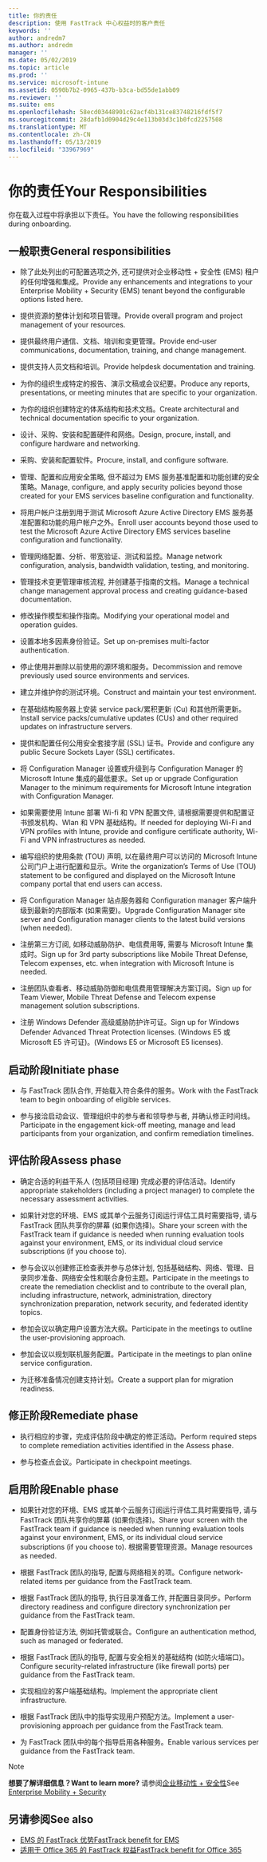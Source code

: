 ```yaml
---
title: 你的责任
description: 使用 FastTrack 中心权益时的客户责任
keywords: ''
author: andredm7
ms.author: andredm
manager: ''
ms.date: 05/02/2019
ms.topic: article
ms.prod: ''
ms.service: microsoft-intune
ms.assetid: 0590b7b2-0965-437b-b3ca-bd55de1abb09
ms.reviewer: ''
ms.suite: ems
ms.openlocfilehash: 58ecd03448901c62acf4b131ce83748216fdf5f7
ms.sourcegitcommit: 28dafb1d0904d29c4e113b03d3c1b0fcd2257508
ms.translationtype: MT
ms.contentlocale: zh-CN
ms.lasthandoff: 05/13/2019
ms.locfileid: "33967969"
---
```

# <a name="your-responsibilities"></a><span data-ttu-id="641ce-103">你的责任</span><span class="sxs-lookup"><span data-stu-id="641ce-103">Your Responsibilities</span></span>

<span data-ttu-id="641ce-104">你在载入过程中将承担以下责任。</span><span class="sxs-lookup"><span data-stu-id="641ce-104">You have the following responsibilities during onboarding.</span></span>

## <a name="general-responsibilities"></a><span data-ttu-id="641ce-105">一般职责</span><span class="sxs-lookup"><span data-stu-id="641ce-105">General responsibilities</span></span>

-   <span data-ttu-id="641ce-106">除了此处列出的可配置选项之外, 还可提供对企业移动性 + 安全性 (EMS) 租户的任何增强和集成。</span><span class="sxs-lookup"><span data-stu-id="641ce-106">Provide any enhancements and integrations to your Enterprise Mobility + Security (EMS) tenant beyond the configurable options listed here.</span></span>

-   <span data-ttu-id="641ce-107">提供资源的整体计划和项目管理。</span><span class="sxs-lookup"><span data-stu-id="641ce-107">Provide overall program and project management of your resources.</span></span>

-   <span data-ttu-id="641ce-108">提供最终用户通信、文档、培训和变更管理。</span><span class="sxs-lookup"><span data-stu-id="641ce-108">Provide end-user communications, documentation, training, and change management.</span></span>

-   <span data-ttu-id="641ce-109">提供支持人员文档和培训。</span><span class="sxs-lookup"><span data-stu-id="641ce-109">Provide helpdesk documentation and training.</span></span>

-   <span data-ttu-id="641ce-110">为你的组织生成特定的报告、演示文稿或会议纪要。</span><span class="sxs-lookup"><span data-stu-id="641ce-110">Produce any reports, presentations, or meeting minutes that are specific to your organization.</span></span>

-   <span data-ttu-id="641ce-111">为你的组织创建特定的体系结构和技术文档。</span><span class="sxs-lookup"><span data-stu-id="641ce-111">Create architectural and technical documentation specific to your organization.</span></span>

-   <span data-ttu-id="641ce-112">设计、采购、安装和配置硬件和网络。</span><span class="sxs-lookup"><span data-stu-id="641ce-112">Design, procure, install, and configure hardware and networking.</span></span>

-   <span data-ttu-id="641ce-113">采购、安装和配置软件。</span><span class="sxs-lookup"><span data-stu-id="641ce-113">Procure, install, and configure software.</span></span>

-   <span data-ttu-id="641ce-114">管理、配置和应用安全策略, 但不超过为 EMS 服务基准配置和功能创建的安全策略。</span><span class="sxs-lookup"><span data-stu-id="641ce-114">Manage, configure, and apply security policies beyond those created for your EMS services baseline configuration and functionality.</span></span>

-   <span data-ttu-id="641ce-115">将用户帐户注册到用于测试 Microsoft Azure Active Directory EMS 服务基准配置和功能的用户帐户之外。</span><span class="sxs-lookup"><span data-stu-id="641ce-115">Enroll user accounts beyond those used to test the Microsoft Azure Active Directory EMS services baseline configuration and functionality.</span></span>

-   <span data-ttu-id="641ce-116">管理网络配置、分析、带宽验证、测试和监控。</span><span class="sxs-lookup"><span data-stu-id="641ce-116">Manage network configuration, analysis, bandwidth validation, testing, and monitoring.</span></span>

-   <span data-ttu-id="641ce-117">管理技术变更管理审核流程, 并创建基于指南的文档。</span><span class="sxs-lookup"><span data-stu-id="641ce-117">Manage a technical change management approval process and creating guidance-based documentation.</span></span>

-   <span data-ttu-id="641ce-118">修改操作模型和操作指南。</span><span class="sxs-lookup"><span data-stu-id="641ce-118">Modifying your operational model and operation guides.</span></span>

-   <span data-ttu-id="641ce-119">设置本地多因素身份验证。</span><span class="sxs-lookup"><span data-stu-id="641ce-119">Set up on-premises multi-factor authentication.</span></span>

-   <span data-ttu-id="641ce-120">停止使用并删除以前使用的源环境和服务。</span><span class="sxs-lookup"><span data-stu-id="641ce-120">Decommission and remove previously used source environments and services.</span></span>

-   <span data-ttu-id="641ce-121">建立并维护你的测试环境。</span><span class="sxs-lookup"><span data-stu-id="641ce-121">Construct and maintain your test environment.</span></span>

-   <span data-ttu-id="641ce-122">在基础结构服务器上安装 service pack/累积更新 (Cu) 和其他所需更新。</span><span class="sxs-lookup"><span data-stu-id="641ce-122">Install service packs/cumulative updates (CUs) and other required updates on infrastructure servers.</span></span>

-   <span data-ttu-id="641ce-123">提供和配置任何公用安全套接字层 (SSL) 证书。</span><span class="sxs-lookup"><span data-stu-id="641ce-123">Provide and configure any public Secure Sockets Layer (SSL) certificates.</span></span>

-   <span data-ttu-id="641ce-124">将 Configuration Manager 设置或升级到与 Configuration Manager 的 Microsoft Intune 集成的最低要求。</span><span class="sxs-lookup"><span data-stu-id="641ce-124">Set up or upgrade Configuration Manager to the minimum requirements for Microsoft Intune integration with Configuration Manager.</span></span>

-   <span data-ttu-id="641ce-125">如果需要使用 Intune 部署 Wi-fi 和 VPN 配置文件, 请根据需要提供和配置证书颁发机构、Wlan 和 VPN 基础结构。</span><span class="sxs-lookup"><span data-stu-id="641ce-125">If needed for deploying Wi-Fi and VPN profiles with Intune, provide and configure certificate authority, Wi-Fi and VPN infrastructures as needed.</span></span>

-   <span data-ttu-id="641ce-126">编写组织的使用条款 (TOU) 声明, 以在最终用户可以访问的 Microsoft Intune 公司门户上进行配置和显示。</span><span class="sxs-lookup"><span data-stu-id="641ce-126">Write the organization’s Terms of Use (TOU) statement to be configured and displayed on the Microsoft Intune company portal that end users can access.</span></span>

-   <span data-ttu-id="641ce-127">将 Configuration Manager 站点服务器和 Configuration manager 客户端升级到最新的内部版本 (如果需要)。</span><span class="sxs-lookup"><span data-stu-id="641ce-127">Upgrade Configuration Manager site server and Configuration manager clients to the latest build versions (when needed).</span></span>

-   <span data-ttu-id="641ce-128">注册第三方订阅, 如移动威胁防护、电信费用等, 需要与 Microsoft Intune 集成时。</span><span class="sxs-lookup"><span data-stu-id="641ce-128">Sign up for 3rd party subscriptions like Mobile Threat Defense, Telecom expenses, etc. when integration with Microsoft Intune is needed.</span></span>

-   <span data-ttu-id="641ce-129">注册团队查看者、移动威胁防御和电信费用管理解决方案订阅。</span><span class="sxs-lookup"><span data-stu-id="641ce-129">Sign up for Team Viewer, Mobile Threat Defense and Telecom expense management solution subscriptions.</span></span>

-   <span data-ttu-id="641ce-130">注册 Windows Defender 高级威胁防护许可证。</span><span class="sxs-lookup"><span data-stu-id="641ce-130">Sign up for Windows Defender Advanced Threat Protection licenses.</span></span> <span data-ttu-id="641ce-131">(Windows E5 或 Microsoft E5 许可证)。</span><span class="sxs-lookup"><span data-stu-id="641ce-131">(Windows E5 or Microsoft E5 licenses).</span></span>

## <a name="initiate-phase"></a><span data-ttu-id="641ce-132">启动阶段</span><span class="sxs-lookup"><span data-stu-id="641ce-132">Initiate phase</span></span>

-   <span data-ttu-id="641ce-133">与 FastTrack 团队合作, 开始载入符合条件的服务。</span><span class="sxs-lookup"><span data-stu-id="641ce-133">Work with the FastTrack team to begin onboarding of eligible services.</span></span>

-   <span data-ttu-id="641ce-134">参与接洽启动会议、管理组织中的参与者和领导参与者, 并确认修正时间线。</span><span class="sxs-lookup"><span data-stu-id="641ce-134">Participate in the engagement kick-off meeting, manage and lead participants from your organization, and confirm remediation timelines.</span></span>

## <a name="assess-phase"></a><span data-ttu-id="641ce-135">评估阶段</span><span class="sxs-lookup"><span data-stu-id="641ce-135">Assess phase</span></span>

-   <span data-ttu-id="641ce-136">确定合适的利益干系人 (包括项目经理) 完成必要的评估活动。</span><span class="sxs-lookup"><span data-stu-id="641ce-136">Identify appropriate stakeholders (including a project manager) to complete the necessary assessment activities.</span></span>

-   <span data-ttu-id="641ce-137">如果针对您的环境、EMS 或其单个云服务订阅运行评估工具时需要指导, 请与 FastTrack 团队共享你的屏幕 (如果你选择)。</span><span class="sxs-lookup"><span data-stu-id="641ce-137">Share your screen with the FastTrack team if guidance is needed when running evaluation tools against your environment, EMS, or its individual cloud service subscriptions (if you choose to).</span></span>

-   <span data-ttu-id="641ce-138">参与会议以创建修正检查表并参与总体计划, 包括基础结构、网络、管理、目录同步准备、网络安全性和联合身份主题。</span><span class="sxs-lookup"><span data-stu-id="641ce-138">Participate in the meetings to create the remediation checklist and to contribute to the overall plan, including infrastructure, network, administration, directory synchronization preparation, network security, and federated identity topics.</span></span>

-   <span data-ttu-id="641ce-139">参加会议以确定用户设置方法大纲。</span><span class="sxs-lookup"><span data-stu-id="641ce-139">Participate in the meetings to outline the user-provisioning approach.</span></span>

-   <span data-ttu-id="641ce-140">参加会议以规划联机服务配置。</span><span class="sxs-lookup"><span data-stu-id="641ce-140">Participate in the meetings to plan online service configuration.</span></span>

-   <span data-ttu-id="641ce-141">为迁移准备情况创建支持计划。</span><span class="sxs-lookup"><span data-stu-id="641ce-141">Create a support plan for migration readiness.</span></span>

## <a name="remediate-phase"></a><span data-ttu-id="641ce-142">修正阶段</span><span class="sxs-lookup"><span data-stu-id="641ce-142">Remediate phase</span></span>

-   <span data-ttu-id="641ce-143">执行相应的步骤，完成评估阶段中确定的修正活动。</span><span class="sxs-lookup"><span data-stu-id="641ce-143">Perform required steps to complete remediation activities identified in the Assess phase.</span></span>

-   <span data-ttu-id="641ce-144">参与检查点会议。</span><span class="sxs-lookup"><span data-stu-id="641ce-144">Participate in checkpoint meetings.</span></span>

## <a name="enable-phase"></a><span data-ttu-id="641ce-145">启用阶段</span><span class="sxs-lookup"><span data-stu-id="641ce-145">Enable phase</span></span>

-   <span data-ttu-id="641ce-146">如果针对您的环境、EMS 或其单个云服务订阅运行评估工具时需要指导, 请与 FastTrack 团队共享你的屏幕 (如果你选择)。</span><span class="sxs-lookup"><span data-stu-id="641ce-146">Share your screen with the FastTrack team if guidance is needed when running evaluation tools against your environment, EMS, or its individual cloud service subscriptions (if you choose to).</span></span> <span data-ttu-id="641ce-147">根据需要管理资源。</span><span class="sxs-lookup"><span data-stu-id="641ce-147">Manage resources as needed.</span></span>

-   <span data-ttu-id="641ce-148">根据 FastTrack 团队的指导, 配置与网络相关的项。</span><span class="sxs-lookup"><span data-stu-id="641ce-148">Configure network-related items per guidance from the FastTrack team.</span></span>

-   <span data-ttu-id="641ce-149">根据 FastTrack 团队的指导, 执行目录准备工作, 并配置目录同步。</span><span class="sxs-lookup"><span data-stu-id="641ce-149">Perform directory readiness and configure directory synchronization per guidance from the FastTrack team.</span></span>

-   <span data-ttu-id="641ce-150">配置身份验证方法, 例如托管或联合。</span><span class="sxs-lookup"><span data-stu-id="641ce-150">Configure an authentication method, such as managed or federated.</span></span> 

-   <span data-ttu-id="641ce-151">根据 FastTrack 团队的指导, 配置与安全相关的基础结构 (如防火墙端口)。</span><span class="sxs-lookup"><span data-stu-id="641ce-151">Configure security-related infrastructure (like firewall ports) per guidance from the FastTrack team.</span></span>

-   <span data-ttu-id="641ce-152">实现相应的客户端基础结构。</span><span class="sxs-lookup"><span data-stu-id="641ce-152">Implement the appropriate client infrastructure.</span></span>

-   <span data-ttu-id="641ce-153">根据 FastTrack 团队中的指导实现用户预配方法。</span><span class="sxs-lookup"><span data-stu-id="641ce-153">Implement a user-provisioning approach per guidance from the FastTrack team.</span></span>

-   <span data-ttu-id="641ce-154">为 FastTrack 团队中的每个指导启用各种服务。</span><span class="sxs-lookup"><span data-stu-id="641ce-154">Enable various services per guidance from the FastTrack team.</span></span>

> [!NOTE]
> <span data-ttu-id="641ce-155">**想要了解详细信息？**</span><span class="sxs-lookup"><span data-stu-id="641ce-155">**Want to learn more?**</span></span> <span data-ttu-id="641ce-156">请参阅[企业移动性 + 安全性](https://www.microsoft.com/en-us/cloud-platform/enterprise-mobility)</span><span class="sxs-lookup"><span data-stu-id="641ce-156">See [Enterprise Mobility + Security](https://www.microsoft.com/en-us/cloud-platform/enterprise-mobility)</span></span>

## <a name="see-also"></a><span data-ttu-id="641ce-157">另请参阅</span><span class="sxs-lookup"><span data-stu-id="641ce-157">See also</span></span>

- [<span data-ttu-id="641ce-158">EMS 的 FastTrack 优势</span><span class="sxs-lookup"><span data-stu-id="641ce-158">FastTrack benefit for EMS</span></span>](EMS-fasttrack-benefit-for-EMS.md)
- [<span data-ttu-id="641ce-159">适用于 Office 365 的 FastTrack 权益</span><span class="sxs-lookup"><span data-stu-id="641ce-159">FastTrack benefit for Office 365</span></span>](O365-fasttrack-benefit-for-office-365.md)

